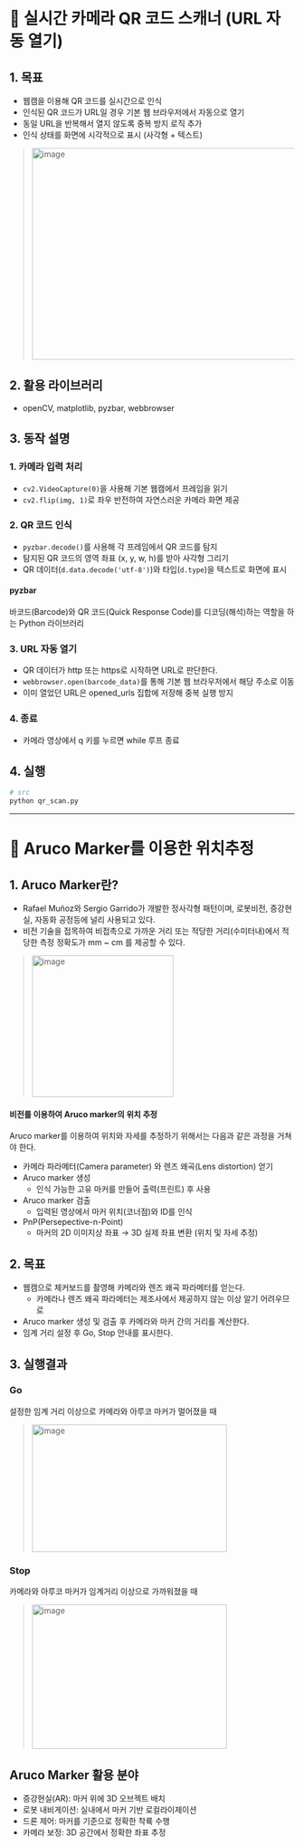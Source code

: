 # 📌 실시간 카메라 QR 코드 스캐너 (URL 자동 열기)

## 1. 목표
- 웹캠을 이용해 QR 코드를 실시간으로 인식
- 인식된 QR 코드가 URL일 경우 기본 웹 브라우저에서 자동으로 열기
- 동일 URL을 반복해서 열지 않도록 중복 방지 로직 추가
- 인식 상태를 화면에 시각적으로 표시 (사각형 + 텍스트)
> <img width="575" height="374" alt="image" src="https://github.com/user-attachments/assets/7208078e-0e89-414f-8822-71ae6ed363ce" />

## 2. 활용 라이브러리
- openCV, matplotlib, pyzbar, webbrowser

## 3. 동작 설명

### 1. 카메라 입력 처리

- `cv2.VideoCapture(0)`을 사용해 기본 웹캠에서 프레임을 읽기
- `cv2.flip(img, 1)`로 좌우 반전하여 자연스러운 카메라 화면 제공

### 2. QR 코드 인식

- `pyzbar.decode()`를 사용해 각 프레임에서 QR 코드를 탐지
- 탐지된 QR 코드의 영역 좌표 (x, y, w, h)를 받아 사각형 그리기
- QR 데이터(`d.data.decode('utf-8')`)와 타입(`d.type`)을 텍스트로 화면에 표시

#### pyzbar
바코드(Barcode)와 QR 코드(Quick Response Code)를 디코딩(해석)하는 역할을 하는 Python 라이브러리


### 3. URL 자동 열기

- QR 데이터가 http 또는 https로 시작하면 URL로 판단한다.
- `webbrowser.open(barcode_data)`를 통해 기본 웹 브라우저에서 해당 주소로 이동
- 이미 열었던 URL은 opened_urls 집합에 저장해 중복 실행 방지

### 4. 종료

- 카메라 영상에서 q 키를 누르면 while 루프 종료

## 4. 실행
```python
# src
python qr_scan.py
```

---

# 📌 Aruco Marker를 이용한 위치추정

## 1. Aruco Marker란?
- Rafael Muñoz와 Sergio Garrido가 개발한 정사각형 패턴이며, 로봇비전, 증강현실, 자동화 공정등에 널리 사용되고 있다.
- 비전 기술을 접목하여 비접촉으로 가까운 거리 또는 적당한 거리(수미터내)에서 적당한 측정 정확도가 mm ~ cm 를 제공할 수 있다.

> <img width="250" alt="image" src="https://github.com/user-attachments/assets/6251c2b0-4c15-4aec-a0f9-2650dd26ff84" />


#### 비전를 이용하여 Aruco marker의 위치 추정
Aruco marker를 이용하여 위치와 자세를 추정하기 위해서는 다음과 같은 과정을 거쳐야 한다.

- 카메라 파라메터(Camera parameter) 와 렌즈 왜곡(Lens distortion) 얻기
- Aruco marker 생성
  - 인식 가능한 고유 마커를 만들어 출력(프린트) 후 사용
- Aruco marker 검출
  - 입력된 영상에서 마커 위치(코너점)와 ID를 인식
- PnP(Persepective-n-Point)
  - 마커의 2D 이미지상 좌표 → 3D 실제 좌표 변환 (위치 및 자세 추정)

## 2. 목표
- 웹캠으로 체커보드를 촬영해 카메라와 렌즈 왜곡 파라메터를 얻는다.
  - 카메라나 렌즈 왜곡 파라메터는 제조사에서 제공하지 않는 이상 알기 어려우므로
- Aruco marker 생성 및 검출 후 카메라와 마커 간의 거리를 계산한다.
- 임계 거리 설정 후 Go, Stop 안내를 표시한다.

## 3. 실행결과

### Go
설정한 임계 거리 이상으로 카메라와 아루코 마커가 멀어졌을 때
> <img width="344" height="225" alt="image" src="https://github.com/user-attachments/assets/219327eb-803d-4393-869c-5811b7873fc6" />

### Stop
카메라와 아루코 마커가 임계거리 이상으로 가까워졌을 때
> <img width="344" height="255" alt="image" src="https://github.com/user-attachments/assets/99acbc5e-2cbc-419d-ba24-b33bcfa50ac7" />


##  Aruco Marker 활용 분야
- 증강현실(AR): 마커 위에 3D 오브젝트 배치
- 로봇 내비게이션: 실내에서 마커 기반 로컬라이제이션
- 드론 제어: 마커를 기준으로 정확한 착륙 수행
- 카메라 보정: 3D 공간에서 정확한 좌표 추정














